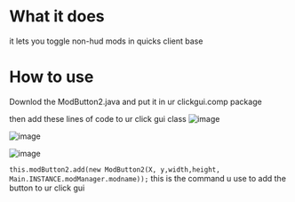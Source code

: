 # What it does 

it lets you toggle non-hud mods in quicks client base

# How to use 

Downlod the ModButton2.java and put it in ur clickgui.comp package

then add these lines of code to ur click gui class 
![image](https://user-images.githubusercontent.com/92774577/153699380-d9a42406-fd52-4cdb-968b-da488d4bd4ea.png)


![image](https://user-images.githubusercontent.com/92774577/153699389-e6282c13-9757-4b7c-a6d1-ac7177e43e2f.png)



![image](https://user-images.githubusercontent.com/92774577/153699398-52f7cb6d-7074-4e42-952c-f2d3b15ce4bd.png)

```this.modButton2.add(new ModButton2(X, y,width,height, Main.INSTANCE.modManager.modname));``` this is the command u use to add the button to ur click gui 
